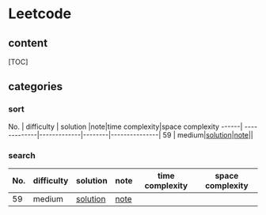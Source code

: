 # Leetcode

## content
[TOC]

## categories
### sort
No. | difficulty | solution |note|time complexity|space complexity
------| -------------|-------------|--------|---------------|
59 | medium|[solution](./59/solution.py)|[note](./59/note.md)||
### search
No. | difficulty | solution |note|time complexity|space complexity
------| -------------|-------------|--------|--------|--------
59 | medium|[solution](./59/solution.py)|[note](./59/note.md)||

